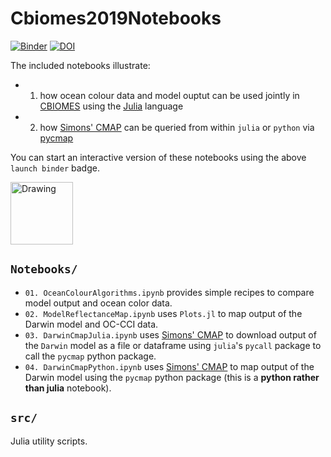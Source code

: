 # Cbiomes2019Notebooks

[![Binder](https://mybinder.org/badge_logo.svg)](https://mybinder.org/v2/gh/gaelforget/Cbiomes2019Notebooks/master)
[![DOI](https://zenodo.org/badge/185446209.svg)](https://zenodo.org/badge/latestdoi/185446209)

The included notebooks illustrate:

- 1) how ocean colour data and model ouptut can be used jointly in [CBIOMES](https://cbiomes.org) using the [Julia](https://julialang.org) language
- 2) how [Simons' CMAP](https://cmap.readthedocs.io/en/latest/) can be queried from within `julia` or `python` via [pycmap](https://github.com/simonscmap/pycmap)

You can start an interactive version of these notebooks using the above `launch binder` badge.

<img src="https://raw.githubusercontent.com/gaelforget/Cbiomes2019Notebooks/master/figs/cbiomes-01.png" alt="Drawing" style="height: 100px;"/>

## `Notebooks/`

- `01. OceanColourAlgorithms.ipynb` provides simple recipes to compare model output and ocean color data.
- `02. ModelReflectanceMap.ipynb` uses `Plots.jl` to map output of the Darwin model and OC-CCI data.
- `03. DarwinCmapJulia.ipynb` uses [Simons' CMAP](https://cmap.readthedocs.io/en/latest/) to download output of the `Darwin` model as a file or dataframe using `julia`'s `pycall` package to call the `pycmap` python package.
- `04. DarwinCmapPython.ipynb` uses [Simons' CMAP](https://cmap.readthedocs.io/en/latest/) to map output of the Darwin model using the `pycmap` python package (this is a **python rather than julia** notebook).

## `src/`

Julia utility scripts.

